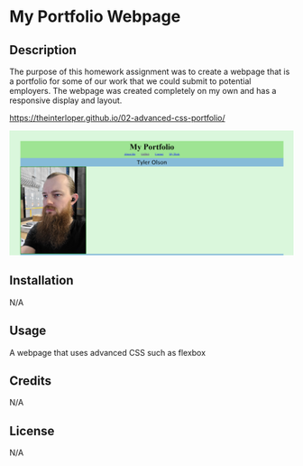# My Portfolio Webpage

## Description

The purpose of this homework assignment was to create a webpage that is a portfolio for some of our work that we could submit to potential employers. The webpage was created completely on my own and has a responsive display and layout.

https://theinterloper.github.io/02-advanced-css-portfolio/

![](assets/images/portfolio-preview.png)

## Installation

N/A

## Usage

A webpage that uses advanced CSS such as flexbox

## Credits

N/A

## License

N/A
